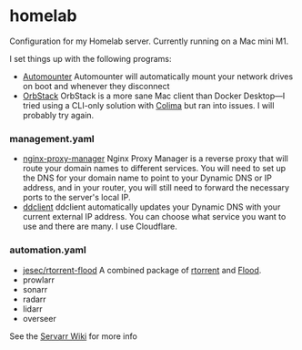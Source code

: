 # homelab
Configuration for my Homelab server. Currently running on a Mac mini M1.

I set things up with the following programs:
- [Automounter](https://pixeleyes.co.nz/automounter/)
  Automounter will automatically mount your network drives on boot and whenever they disconnect
- [OrbStack](https://orbstack.dev/)
  OrbStack is a more sane Mac client than Docker Desktop—I tried using a CLI-only solution with [Colima](https://github.com/abiosoft/colima) but ran into issues. I will probably try again.

### management.yaml

- [nginx-proxy-manager](https://github.com/NginxProxyManager/nginx-proxy-manager)
  Nginx Proxy Manager is a reverse proxy that will route your domain names to different services. You will need to set up the DNS for your domain name to point to your Dynamic DNS or IP address, and in your router, you will still need to forward the necessary ports to the server's local IP.
- [ddclient](https://ddclient.net/)
  ddclient automatically updates your Dynamic DNS with your current external IP address. You can choose what service you want to use and there are many. I use Cloudflare.

### automation.yaml
- [jesec/rtorrent-flood](https://hub.docker.com/r/jesec/rtorrent-flood)
  A combined package of [rtorrent](https://github.com/rakshasa/rtorrent) and [Flood](https://flood.js.org/).
- prowlarr
- sonarr
- radarr
- lidarr
- overseer

See the [Servarr Wiki](https://wiki.servarr.com/) for more info
